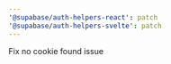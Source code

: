 ```yaml
---
'@supabase/auth-helpers-react': patch
'@supabase/auth-helpers-svelte': patch
---
```


Fix no cookie found issue
